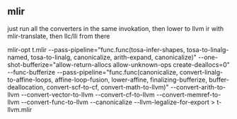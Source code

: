 
## mlir

just run all the converters in the same invokation, then lower to llvm ir with mlir-translate, then llc/lli from there

mlir-opt t.mlir --pass-pipeline="func.func(tosa-infer-shapes, tosa-to-linalg-named, tosa-to-linalg, canonicalize, arith-expand, canonicalize)" --one-shot-bufferize="allow-return-allocs allow-unknown-ops create-deallocs=0" --func-bufferize --pass-pipeline="func.func(canonicalize, convert-linalg-to-affine-loops, affine-loop-fusion, lower-affine, finalizing-bufferize, buffer-deallocation, convert-scf-to-cf, convert-math-to-llvm)" --convert-arith-to-llvm --convert-vector-to-llvm --convert-cf-to-llvm --convert-memref-to-llvm --convert-func-to-llvm --canonicalize --llvm-legalize-for-export > t-llvm.mlir
